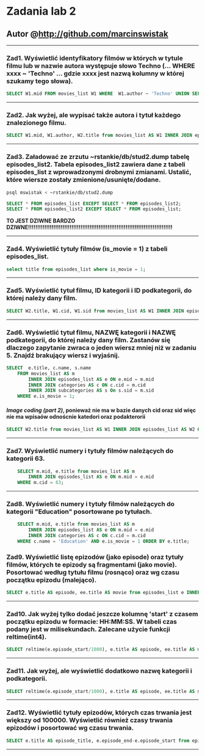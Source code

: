# Zadania lab 2

## Autor @http://github.com/marcinswistak
---

### __Zad1.__ Wyświetlić identyfikatory filmów w których w tytule filmu lub w nazwie autora występuje słowo Techno (... WHERE xxxx ~ 'Techno' ... gdzie xxxx jest nazwą kolumny w której szukamy tego słowa).	

```sql
SELECT W1.mid FROM movies_list W1 WHERE  W1.author ~ 'Techno' UNION SELECT W2.mid FROM episodes_list W2 WHERE W2.title ~ 'Techno';
```
***

### __Zad2.__ Jak wyżej, ale wypisać także autora i tytuł każdego znalezionego filmu.

```sql
SELECT W1.mid, W1.author, W2.title from movies_list AS W1 INNER JOIN episodes_list AS W2 ON W1.mid = W2.mid where W1.author ~ 'Techno' OR W2.title ~ 'Techno';
```
***

### __Zad3.__ Załadować ze zrzutu ~rstankie/db/stud2.dump tabelę episodes_list2. Tabela episodes_list2 zawiera dane z tabeli episodes_list z wprowadzonymi drobnymi zmianami. Ustalić, które wiersze zostały zmienione/usunięte/dodane.

```bash
psql mswistak < ~rstankie/db/stud2.dump
```

```sql
SELECT * FROM episodes_list EXCEPT SELECT * FROM episodes_list2;
SELECT * FROM episodes_list2 EXCEPT SELECT * FROM episodes_list;
```

__TO JEST DZIWNE BARDZO DZIWNE!!!!!!!!!!!!!!!!!!!!!!!!!!!!!!!!!!!!!!!!!!!!!!!!!!!!!!!!!!!!!!!!!!!!!!!!!!!!!!!!__
***

### __Zad4.__ Wyświetlić tytuły filmów (is_movie = 1) z tabeli episodes_list.
```sql
select title from episodes_list where is_movie = 1;
```
***

### __Zad5.__ Wyświetlić tytuł filmu, ID kategorii i ID podkategorii, do której należy dany film.

```sql
SELECT W2.title, W1.cid, W1.sid from movies_list AS W1 INNER JOIN episodes_list AS W2 ON W1.mid = W2.mid where W2.is_movie = 1;
```
***

### __Zad6.__ Wyświetlić tytuł filmu, NAZWĘ kategorii i NAZWĘ podkategorii, do której należy dany film. Zastanów się dlaczego zapytanie zwraca o jeden wiersz mniej niż w zadaniu 5. Znajdź brakujący wiersz i wyjaśnij.

```sql
SELECT 	e.title, c.name, s.name 
	FROM movies_list AS m
		INNER JOIN episodes_list AS e ON e.mid = m.mid
		INNER JOIN categories AS c ON c.cid = m.cid
		INNER JOIN subcategories AS s On s.sid = m.sid
	WHERE e.is_movie = 1;
```

#### *Image coding (part 2)*, ponieważ nie ma w bazie danych cid oraz sid więc nie ma wpisaów odnoścnie katedori oraz podakterorii 

```sql
SELECT W2.title from movies_list AS W1 INNER JOIN episodes_list AS W2 ON W1.mid = W2.mid where W2.is_movie = 1 EXCEPT SELECT e.title FROM movies_list AS m INNER JOIN episodes_list AS e ON e.mid = m.mid INNER JOIN categories AS c ON c.cid = m.cid INNER JOIN subcategories AS s On s.sid = m.sid WHERE e.is_movie = 1;
```
***

### __Zad7.__ Wyświetlić numery i tytuły filmów należących do kategorii 63.

```sql
	SELECT m.mid, e.title from movies_list AS m
		INNER JOIN episodes_list AS e ON m.mid = e.mid
	WHERE m.cid = 63;
```
***

### __Zad8.__ Wyświetlić numery i tytuły filmów należących do kategorii "Education" posortowane po tytułach.

```	sql
	SELECT m.mid, e.title from movies_list AS m
		INNER JOIN episodes_list AS e ON m.mid = e.mid
		INNER JOIN categories AS c ON c.cid = m.cid
	WHERE c.name = 'Education' AND e.is_movie = 1 ORDER BY e.title;
```


### __Zad9.__ Wyświetlić listę epizodów (jako episode) oraz tytuły filmów, których te epizody są fragmentami (jako movie). Posortować według tytułu filmu (rosnąco) oraz wg czasu początku epizodu (malejąco).

```sql
SELECT e.title AS episode, ee.title AS movie from episodes_list e INNER JOIN episodes_list ee ON e.mid = ee.mid WHERE e.is_movie=0 AND ee.is_movie=1 ORDER BY ee.title asc, e.episode_start DESC;
```
***

### __Zad10.__ Jak wyżej tylko dodać jeszcze kolumnę 'start' z czasem początku epizodu w formacie: HH:MM:SS. W tabeli czas podany jest w milisekundach. Zalecane użycie funkcji reltime(int4).

```sql
SELECT reltime(e.episode_start/1000), e.title AS episode, ee.title AS movie from episodes_list e INNER JOIN episodes_list ee ON e.mid = ee.mid WHERE e.is_movie=0 AND ee.is_movie=1 ORDER BY ee.title asc, e.episode_start DESC;
```
***

### __Zad11.__ Jak wyżej, ale wyświetlić dodatkowo nazwę kategorii i podkategorii.

```sql
SELECT reltime(e.episode_start/1000), e.title AS episode, ee.title AS movie, c.name AS category, s.name AS subcategory from movies_list m INNER JOIN episodes_list2 ee ON m.mid = ee.mid INNER JOIN episodes_list e ON m.mid=e.mid INNER JOIN categories c On m.cid=c.cid INNER JOIN subcategories s ON s.sid=m.sid WHERE e.is_movie=0 AND ee.is_movie=1 ORDER BY ee.title asc, e.episode_start DESC;
```
***

### __Zad12.__ Wyświetlić tytuły epizodów, których czas trwania jest większy od 100000. Wyświetlić również czasy trwania epizodów i posortować wg czasu trwania.

```sql
SELECT e.title AS episode_title, e.episode_end-e.episode_start from episodes_list e WHERE (e.episode_end-e.episode_start)>100000 AND e.is_movie=0 ORDER BY (e.episode_end-e.episode_start);
```
***